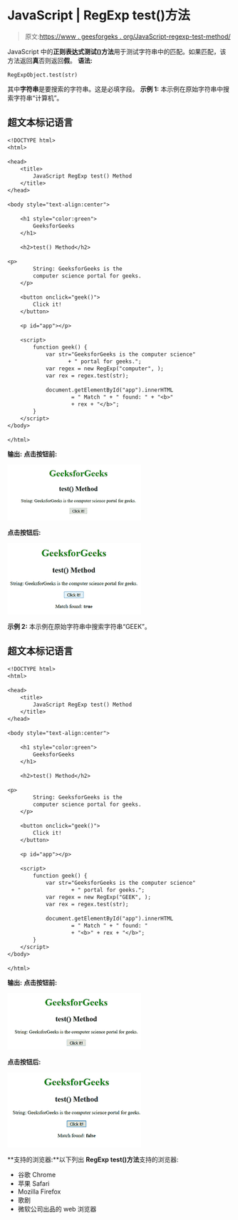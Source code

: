 # JavaScript | RegExp test()方法

> 原文:[https://www . geesforgeks . org/JavaScript-regexp-test-method/](https://www.geeksforgeeks.org/javascript-regexp-test-method/)

JavaScript 中的**正则表达式测试()方法**用于测试字符串中的匹配。如果匹配，该方法返回**真**否则返回**假**。
**语法:**

```
RegExpObject.test(str)
```

其中**字符串**是要搜索的字符串。这是必填字段。
**示例 1:** 本示例在原始字符串中搜索字符串“计算机”。

## 超文本标记语言

```
<!DOCTYPE html>
<html>

<head>
    <title>
        JavaScript RegExp test() Method
    </title>
</head>

<body style="text-align:center">

    <h1 style="color:green">
        GeeksforGeeks
    </h1>

    <h2>test() Method</h2>

<p>
        String: GeeksforGeeks is the
        computer science portal for geeks.
    </p>

    <button onclick="geek()">
        Click it!
    </button>

    <p id="app"></p>

    <script>
        function geek() {
            var str="GeeksforGeeks is the computer science"
                   + " portal for geeks.";
            var regex = new RegExp("computer", );
            var rex = regex.test(str);

            document.getElementById("app").innerHTML
                    = " Match " + " found: " + "<b>"
                    + rex + "</b>";
        }
    </script>
</body>

</html>                   
```

**输出:**
**点击按钮前:**

![](img/0a1a3319e9f1df81bbd5365cded88a1a.png)

**点击按钮后:**

![](img/c7e90db224afac289bc95f8434527d8d.png)

**示例 2:** 本示例在原始字符串中搜索字符串“GEEK”。

## 超文本标记语言

```
<!DOCTYPE html>
<html>

<head>
    <title>
        JavaScript RegExp test() Method
    </title>
</head>

<body style="text-align:center">

    <h1 style="color:green">
        GeeksforGeeks
    </h1>

    <h2>test() Method</h2>

<p>
        String: GeeksforGeeks is the
        computer science portal for geeks.
    </p>

    <button onclick="geek()">
        Click it!
    </button>

    <p id="app"></p>

    <script>
        function geek() {
            var str="GeeksforGeeks is the computer science"
                    + " portal for geeks.";
            var regex = new RegExp("GEEK", );
            var rex = regex.test(str);

            document.getElementById("app").innerHTML
                    = " Match " + " found: "
                    + "<b>" + rex + "</b>";
        }
    </script>
</body>

</html>                   
```

**输出:**
**点击按钮前:**

![](img/6f90b04d297fd6583dc7d366fabb1ffc.png)

**点击按钮后:**

![](img/4669d6cd08c3250bd06a6878c407a1e9.png)

**支持的浏览器:**以下列出 **RegExp test()方法**支持的浏览器:

*   谷歌 Chrome
*   苹果 Safari
*   Mozilla Firefox
*   歌剧
*   微软公司出品的 web 浏览器